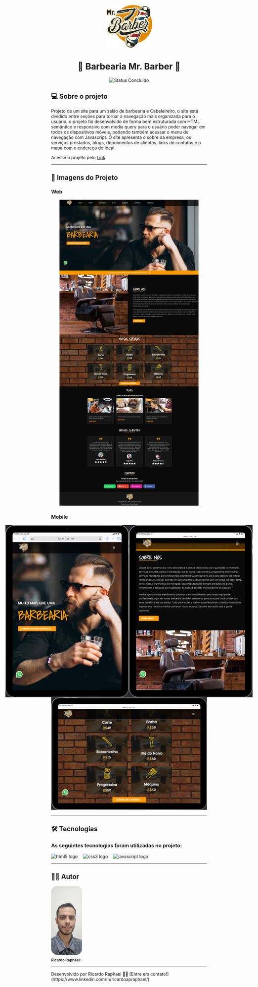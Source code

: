 <div align="center">
  <img alt="Logo-Mr.Barber" src="./img/logo-mr-barber.png" width="150px"/>
</div>

<h1 align="center"> 
	💈​ Barbearia Mr. Barber 💈​
</h1>

<p align="center">
	<img alt="Status Concluído" src="https://img.shields.io/badge/STATUS-CONCLU%C3%8DDO-brightgreen">
</p>

## 💻 Sobre o projeto

<p>
  Projeto de um site para um salão de barbearia e Cabeleireiro, o site está dividido entre seções para tornar a navegação mais organizada para o usuário, 
  o projeto foi desenvolvido de forma bem estruturada com HTML semântico e responsivo com media query para o usuário poder navegar em todos os dispositivos móveis, 
  podendo também acessar o menu de navegação com Javascript. O site apresenta o sobre da empresa, os serviços prestados, blogs, depoimentos de clientes, links de 
  contatos e o mapa com o endereço do local.
</p>
<p>Acesse o projeto pelo <a href="https://ricardoraphaeltech.github.io/projeto-barbearia/">Link</a></p>

---

## 🎨 Imagens do Projeto

### Web

<div align="center">
  <img alt="visualizacao-desktop" src="./img/Desktop.jpeg" width="450px"/>
</div>

### Mobile

<div align="center" style="display: flex; align-items: flex-start; justify-content: center;">
  	<img alt="visualizacao-mobile" src="./img/iPad-Air-5- home.png" width="400px">
  	<img alt="visualizacao-mobile" src="./img/iPad-Air-5.png" width="400px">
</div>
<div align="center">
	<img alt="visualizacao-mobile" src="./img/iPad-Air-5 - servicos.png" width="550px">
</div>

---

## 🛠 Tecnologias

<h3>As seguintes tecnologias foram utilizadas no projeto:</h3>

<div align="left">
  <img src="https://cdn.jsdelivr.net/gh/devicons/devicon/icons/html5/html5-original.svg" height="32" alt="html5 logo"  />
  <img width="10" />
  <img src="https://cdn.jsdelivr.net/gh/devicons/devicon/icons/css3/css3-original.svg" height="32" alt="css3 logo"  />
  <img width="10" />
  <img src="https://cdn.jsdelivr.net/gh/devicons/devicon/icons/javascript/javascript-original.svg" height="32" alt="javascript logo"  />
  <img width="10" />
</div>

---

## 👨‍💻​ Autor

<img style="border-radius: 20px;" src="./img/ricardo.jpg" width="100;" alt="Ricardo Raphael"/>
<br>
<sub><b>Ricardo Raphael</b>✨</sub>

---

<p>Desenvolvido por Ricardo Raphael 👋🏽 [Entre em contato!](https://www.linkedin.com/in/ricardoapraphael/)</p>

